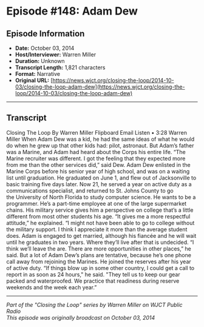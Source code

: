 # Episode #148: Adam Dew



## Episode Information

- **Date:** October 03, 2014
- **Host/Interviewer:** Warren Miller
- **Duration:** Unknown
- **Transcript Length:** 1,821 characters
- **Format:** Narrative
- **Original URL:** [https://news.wjct.org/closing-the-loop/2014-10-03/closing-the-loop-adam-dew](https://news.wjct.org/closing-the-loop/2014-10-03/closing-the-loop-adam-dew)

---

## Transcript

Closing The Loop
By
Warren Miller
Flipboard
Email
Listen
•
3:28
Warren Miller
When Adam Dew was a kid, he had the same ideas of what he would do when he grew up that other kids had: pilot, astronaut.
But Adam’s father was a Marine, and Adam had heard about the Corps his entire life.
“The Marine recruiter was different. I got the feeling that they expected more from me than the other services did,” said Dew.
Adam Dew enlisted in the Marine Corps before his senior year of high school, and was on a waiting list until graduation. He graduated on June 1, and flew out of Jacksonville to basic training five days later.
Now 21, he served a year on active duty as a communications specialist, and returned to St. Johns County to go the University of North Florida to study computer science. He wants to be a programmer. He’s a part-time employee at one of the large supermarket chains.
His military service gives him a perspective on college that’s a little different from most other students his age.
“It gives me a more respectful attitude,” he explained. “I might not have been able to go to college without the military support. I think I appreciate it more than the average student does.
Adam is engaged to get married, although his fiancée and he will wait until he graduates in two years. Where they’ll live after that is undecided.
“I think we’ll leave the are. There are more opportunities in other places,” he said.
But a lot of Adam Dew’s plans are tentative, because he’s one phone call away from rejoining the Marines. He joined the reserves after his year of active duty.
“If things blow up in some other country, I could get a call to report in as soon as 24 hours," he said. "They tell us to keep our gear packed and waterproofed. We practice that readiness during reserve weekends and the week each year.”

---

*Part of the "Closing the Loop" series by Warren Miller on WJCT Public Radio*  
*This episode was originally broadcast on October 03, 2014*
